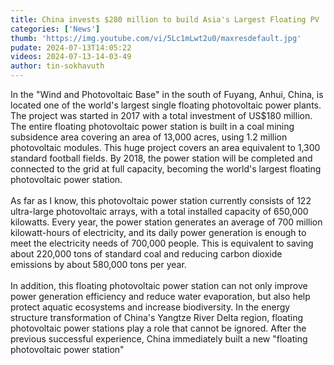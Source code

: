 ```yaml
---
title: China invests $280 million to build Asia's Largest Floating PV
categories: ['News']
thumb: 'https://img.youtube.com/vi/5Lc1mLwt2u0/maxresdefault.jpg'
pudate: 2024-07-13T14:05:22
videos: 2024-07-13-14-03-49
author: tin-sokhavuth
---
```

In the "Wind and Photovoltaic Base" in the south of Fuyang, Anhui, China, is located one of the world's largest single floating photovoltaic power plants. The project was started in 2017 with a total investment of US$180 million. The entire floating photovoltaic power station is built in a coal mining subsidence area covering an area of 13,000 acres, using 1.2 million photovoltaic modules. This huge project covers an area equivalent to 1,300 standard football fields. By 2018, the power station will be completed and connected to the grid at full capacity, becoming the world's largest floating photovoltaic power station.
<br/><br/>
As far as I know, this photovoltaic power station currently consists of 122 ultra-large photovoltaic arrays, with a total installed capacity of 650,000 kilowatts. Every year, the power station generates an average of 700 million kilowatt-hours of electricity, and its daily power generation is enough to meet the electricity needs of 700,000 people. This is equivalent to saving about 220,000 tons of standard coal and reducing carbon dioxide emissions by about 580,000 tons per year.
<br/><br/>
In addition, this floating photovoltaic power station can not only improve power generation efficiency and reduce water evaporation, but also help protect aquatic ecosystems and increase biodiversity. In the energy structure transformation of China's Yangtze River Delta region, floating photovoltaic power stations play a role that cannot be ignored. After the previous successful experience, China immediately built a new "floating photovoltaic power station"